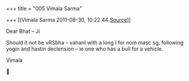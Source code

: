 +++
title = "005 Vimala Sarma"

+++
[[Vimala Sarma	2011-08-30, 10:22:44 [Source](https://groups.google.com/g/samskrita/c/gfIP2Un4LmE)]]



Dear Bhat – Ji

Should it not be vRSbha – vahanI with a long I for nom masc sg, following yogin and hastin declension – ie one who has a bull for a vehicle.

Vimala



